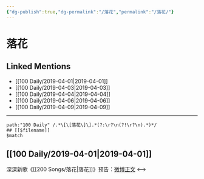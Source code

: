 ```yaml
---
{"dg-publish":true,"dg-permalink":"/落花","permalink":"/落花/"}
---
```


# 落花

## Linked Mentions
- [[100 Daily/2019-04-01\|2019-04-01]]
- [[100 Daily/2019-04-03\|2019-04-03]]
- [[100 Daily/2019-04-04\|2019-04-04]]
- [[100 Daily/2019-04-06\|2019-04-06]]
- [[100 Daily/2019-04-09\|2019-04-09]]


---

```expander
path:"100 Daily" /.*\[\[落花\]\].*(?:\r?\n(?!\r?\n).*)*/
## [[$filename]]
$match
```
## [[100 Daily/2019-04-01\|2019-04-01]]
深深新歌《[[200 Songs/落花\|落花]]》预告：[微博正文](https://m.weibo.cn/6466290670/4356392137558041)
<-->